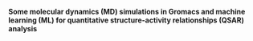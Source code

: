 **Some molecular dynamics (MD) simulations in Gromacs and machine learning (ML) for quantitative structure-activity relationships (QSAR) analysis**
